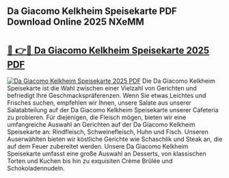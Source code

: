 ## Da Giacomo Kelkheim Speisekarte PDF Download Online 2025 NXeMM

# <h2><a href="http://gc67rze.nevu.top/?p=Da+Giacomo+Kelkheim+Speisekarte">🔗 👉🔴 Da Giacomo Kelkheim Speisekarte 2025 PDF</a></h2>

[![Da Giacomo Kelkheim Speisekarte 2025 PDF](https://i.imgur.com/dBaPXMq.png)](http://gc67rze.nevu.top/?p=Da+Giacomo+Kelkheim+Speisekarte)
Die Da Giacomo Kelkheim Speisekarte ist die Wahl zwischen einer Vielzahl von Gerichten und befriedigt Ihre Geschmackspräferenzen. Wenn Sie etwas Leichtes und Frisches suchen, empfehlen wir Ihnen, unsere Salate aus unserer Salatabteilung auf der Da Giacomo Kelkheim Speisekarte unserer Cafeteria zu probieren. Für diejenigen, die Fleisch mögen, bieten wir eine umfangreiche Auswahl an Gerichten auf der Da Giacomo Kelkheim Speisekarte an: Rindfleisch, Schweinefleisch, Huhn und Fisch. Unseren Auserwählten bieten wir köstliche Gerichte wie Schaschlik und Steak an, die auf dem Feuer zubereitet werden. Unsere Da Giacomo Kelkheim Speisekarte umfasst eine große Auswahl an Desserts, von klassischen Torten und Kuchen bis hin zu exquisiten Crème Brûlée und Schokoladennudeln.
